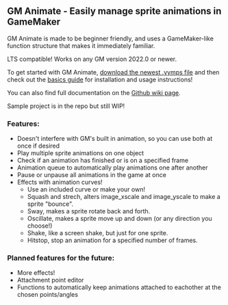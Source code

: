 ## GM Animate - Easily manage sprite animations in GameMaker
GM Animate is made to be beginner friendly, and uses a GameMaker-like function structure that makes it immediately familiar.

LTS compatible! Works on any GM version 2022.0 or newer.

To get started with GM Animate, [download the newest .yymps file](https://github.com/KormexGit/GM-Animate/releases) and then check out the [basics guide](https://github.com/KormexGit/GM-Animate/wiki/Basics-Guide) for installation and usage instructions!

You can also find full documentation on the [Github wiki page](https://github.com/KormexGit/GM-Animate/wiki).

Sample project is in the repo but still WIP!

### Features:
- Doesn't interfere with GM's built in animation, so you can use both at once if desired
- Play multiple sprite animations on one object
- Check if an animation has finished or is on a specified frame
- Animation queue to automatically play animations one after another
- Pause or unpause all animations in the game at once
- Effects with animation curves!
  - Use an included curve or make your own!
  - Squash and strech, alters image_xscale and image_yscale to make a sprite "bounce". 
  - Sway, makes a sprite rotate back and forth.
  - Oscillate, makes a sprite move up and down (or any direction you choose!)
  - Shake, like a screen shake, but just for one sprite.
  - Hitstop, stop an animation for a specified number of frames.

### Planned features for the future:
- More effects!
- Attachment point editor
- Functions to automatically keep animations attached to eachother at the chosen points/angles
